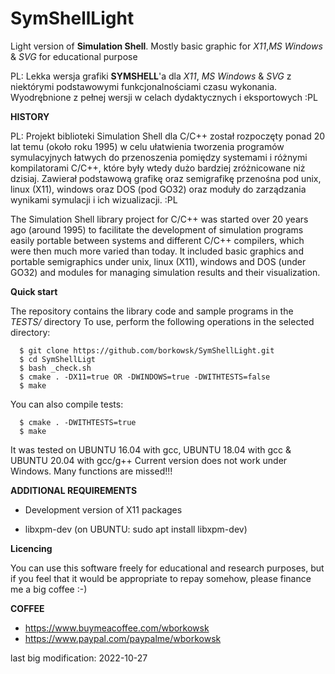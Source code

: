 # SymShellLight

Light version of __Simulation Shell__. Mostly basic graphic for _X11_,_MS Windows_ & _SVG_ for educational purpose

PL: Lekka wersja grafiki __SYMSHELL__'a dla _X11_, _MS Windows_ & _SVG_ z niektórymi podstawowymi funkcjonalnościami czasu wykonania. 
Wyodrębnione z pełnej wersji w celach dydaktycznych i eksportowych :PL

**HISTORY**

PL: Projekt biblioteki Simulation Shell dla C/C++ został rozpoczęty ponad 20 lat temu (około roku 1995) w celu ułatwienia tworzenia programów symulacyjnych łatwych do przenoszenia pomiędzy systemami i różnymi kompilatorami C/C++, które były wtedy dużo bardziej zróżnicowane niż dzisiaj. Zawierał podstawową grafikę oraz semigrafikę przenośna pod unix, linux (X11), windows oraz DOS (pod GO32) oraz moduły do zarządzania wynikami symulacji i ich wizualizacji. :PL

The Simulation Shell library project for C/C++ was started over 20 years ago (around 1995) to facilitate the development of simulation programs easily portable between systems and different C/C++ compilers, which were then much more varied than today. It included basic graphics and portable semigraphics under unix, linux (X11), windows and DOS (under GO32) and modules for managing simulation results and their visualization.

**Quick start**

The repository contains the library code and sample programs in the _TESTS/_ directory
To use, perform the following operations in the selected directory:

```console
  $ git clone https://github.com/borkowsk/SymShellLight.git
  $ cd SymShellLigt
  $ bash _check.sh
  $ cmake . -DX11=true OR -DWINDOWS=true -DWITHTESTS=false
  $ make
```
You can also compile tests:

```console
  $ cmake . -DWITHTESTS=true
  $ make
```

It was tested on UBUNTU 16.04 with gcc, UBUNTU 18.04 with gcc & UBUNTU 20.04 with gcc/g++
Current version does not work under Windows. Many functions are missed!!! 

**ADDITIONAL REQUIREMENTS**

* Development version of X11 packages

* libxpm-dev (on UBUNTU: sudo apt install libxpm-dev)

**Licencing**

You can use this software freely for educational and research purposes, but if you feel that it would be appropriate to repay somehow, please finance me a big coffee :-)

**COFFEE**

* https://www.buymeacoffee.com/wborkowsk
* https://www.paypal.com/paypalme/wborkowsk

last big modification: 2022-10-27
